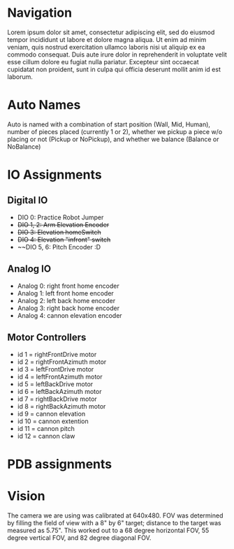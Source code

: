 # Navigation

Lorem ipsum dolor sit amet, consectetur adipiscing elit, sed do eiusmod tempor incididunt ut labore et dolore magna aliqua. Ut enim ad minim veniam, quis nostrud exercitation ullamco laboris nisi ut aliquip ex ea commodo consequat. Duis aute irure dolor in reprehenderit in voluptate velit esse cillum dolore eu fugiat nulla pariatur. Excepteur sint occaecat cupidatat non proident, sunt in culpa qui officia deserunt mollit anim id est laborum.

# Auto Names

Auto is named with a combination of start position (Wall, Mid, Human), number of pieces placed (currently 1 or 2), whether we pickup a piece w/o placing or not (Pickup or NoPickup), and whether we balance (Balance or NoBalance)

# IO Assignments
## Digital IO
* DIO 0: Practice Robot Jumper
* ~~DIO 1, 2: Arm Elevation Encoder~~
* ~~DIO 3: Elevation homeSwitch~~
* ~~DIO 4: Elevation "infront" switch~~
* ~~DIO 5, 6: Pitch Encoder :D


## Analog IO
* Analog 0: right front home encoder
* Analog 1: left front home encoder
* Analog 2: left back home encoder
* Analog 3: right back home encoder
* Analog 4: cannon elevation encoder

## Motor Controllers

* id 1 = rightFrontDrive motor
* id 2 = rightFrontAzimuth motor
* id 3 = leftFrontDrive motor
* id 4 = leftFrontAzimuth motor
* id 5 = leftBackDrive motor
* id 6 = leftBackAzimuth motor
* id 7 = rightBackDrive motor
* id 8 = rightBackAzimuth motor
* id 9 = cannon elevation
* id 10 = cannon extention
* id 11 = cannon pitch
* id 12 = cannon claw

# PDB assignments

# Vision

The camera we are using was calibrated at 640x480. FOV was determined by filling the field of view with a 8" by 6" target; distance to the target was measured as 5.75". This worked out to a 68 degree horizontal FOV, 55 degree vertical FOV, and 82 degree diagonal FOV.
